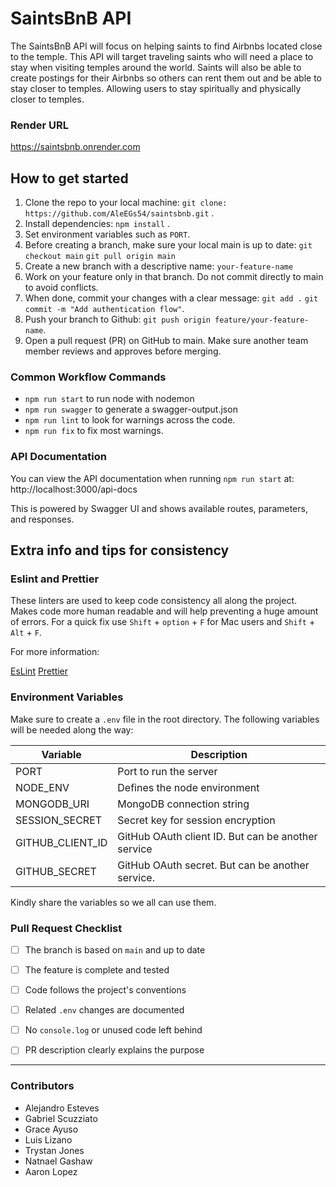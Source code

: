 # SaintsBnB API

The SaintsBnB API will focus on helping saints to find Airbnbs located close to the temple. This API will target traveling saints who will need a place to stay when visiting temples around the world. Saints will also be able to create postings for their Airbnbs so others can rent them out and be able to stay closer to temples. Allowing users to stay spiritually and physically closer to temples.  

### Render URL
https://saintsbnb.onrender.com


## How to get started

1. Clone the repo to your local machine: `git clone: https://github.com/AleEGs54/saintsbnb.git` .
2. Install dependencies: `npm install` .
3. Set environment variables such as `PORT`.
4. Before creating a branch, make sure your local main is up to date: `git checkout main`
`git pull origin main`
5. Create a new branch with a descriptive name: `your-feature-name`
6. Work on your feature only in that branch.
Do not commit directly to main to avoid conflicts.
7. When done, commit your changes with a clear message: 
`git add .`
`git commit -m "Add authentication flow"`.
8. Push your branch to Github: `git push origin feature/your-feature-name`.
9. Open a pull request (PR) on GitHub to main.
Make sure another team member reviews and approves before merging.

### Common Workflow Commands

- `npm run start` to run node with nodemon
- `npm run swagger` to generate a swagger-output.json
- `npm run lint` to look for warnings across the code.
- `npm run fix` to fix most warnings.

### API Documentation

You can view the API documentation when running `npm run start` at: http://localhost:3000/api-docs

This is powered by Swagger UI and shows available routes, parameters, and responses.

## Extra info and tips for consistency

### Eslint and Prettier
These linters are used to keep code consistency all along the project. Makes code more human readable and will help preventing a huge amount of errors. For a quick fix use `Shift` + `option` + `F` for Mac users and `Shift` + `Alt` + `F`.

For more information:

[EsLint](https://eslint.org/)
[Prettier](https://prettier.io/)

### Environment Variables

Make sure to create a `.env` file in the root directory. The following variables will be needed along the way:

| Variable         | Description                         |
|------------------|-------------------------------------|
| PORT             | Port to run the server              |
| NODE_ENV         | Defines the node environment        |
| MONGODB_URI      | MongoDB connection string           |
| SESSION_SECRET   | Secret key for session encryption   |
| GITHUB_CLIENT_ID | GitHub OAuth client ID. But can be another service              |
| GITHUB_SECRET    | GitHub OAuth secret. But can be another service.                 |

Kindly share the variables so we all can use them.

### Pull Request Checklist

- [ ] The branch is based on `main` and up to date
- [ ] The feature is complete and tested
- [ ] Code follows the project's conventions
- [ ] Related `.env` changes are documented
- [ ] No `console.log` or unused code left behind
- [ ] PR description clearly explains the purpose



---

### Contributors

- Alejandro Esteves
- Gabriel Scuzziato
- Grace Ayuso
- Luis Lizano
- Trystan Jones
- Natnael Gashaw
- Aaron Lopez
